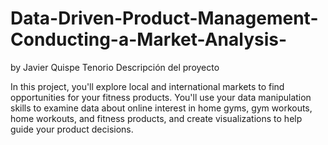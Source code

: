 # Data-Driven-Product-Management-Conducting-a-Market-Analysis-
by Javier Quispe Tenorio
Descripción del proyecto

In this project, you'll explore local and international markets to find opportunities for your fitness products. You'll use your data manipulation skills to examine data about online interest in home gyms, gym workouts, home workouts, and fitness products, and create visualizations to help guide your product decisions.
